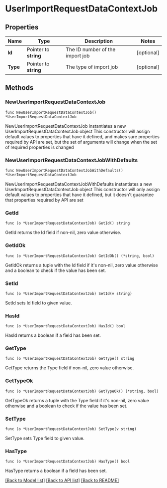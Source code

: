# UserImportRequestDataContextJob

## Properties

Name | Type | Description | Notes
------------ | ------------- | ------------- | -------------
**Id** | Pointer to **string** | The ID number of the import job | [optional] 
**Type** | Pointer to **string** | The type of import job | [optional] 

## Methods

### NewUserImportRequestDataContextJob

`func NewUserImportRequestDataContextJob() *UserImportRequestDataContextJob`

NewUserImportRequestDataContextJob instantiates a new UserImportRequestDataContextJob object
This constructor will assign default values to properties that have it defined,
and makes sure properties required by API are set, but the set of arguments
will change when the set of required properties is changed

### NewUserImportRequestDataContextJobWithDefaults

`func NewUserImportRequestDataContextJobWithDefaults() *UserImportRequestDataContextJob`

NewUserImportRequestDataContextJobWithDefaults instantiates a new UserImportRequestDataContextJob object
This constructor will only assign default values to properties that have it defined,
but it doesn't guarantee that properties required by API are set

### GetId

`func (o *UserImportRequestDataContextJob) GetId() string`

GetId returns the Id field if non-nil, zero value otherwise.

### GetIdOk

`func (o *UserImportRequestDataContextJob) GetIdOk() (*string, bool)`

GetIdOk returns a tuple with the Id field if it's non-nil, zero value otherwise
and a boolean to check if the value has been set.

### SetId

`func (o *UserImportRequestDataContextJob) SetId(v string)`

SetId sets Id field to given value.

### HasId

`func (o *UserImportRequestDataContextJob) HasId() bool`

HasId returns a boolean if a field has been set.

### GetType

`func (o *UserImportRequestDataContextJob) GetType() string`

GetType returns the Type field if non-nil, zero value otherwise.

### GetTypeOk

`func (o *UserImportRequestDataContextJob) GetTypeOk() (*string, bool)`

GetTypeOk returns a tuple with the Type field if it's non-nil, zero value otherwise
and a boolean to check if the value has been set.

### SetType

`func (o *UserImportRequestDataContextJob) SetType(v string)`

SetType sets Type field to given value.

### HasType

`func (o *UserImportRequestDataContextJob) HasType() bool`

HasType returns a boolean if a field has been set.


[[Back to Model list]](../README.md#documentation-for-models) [[Back to API list]](../README.md#documentation-for-api-endpoints) [[Back to README]](../README.md)


